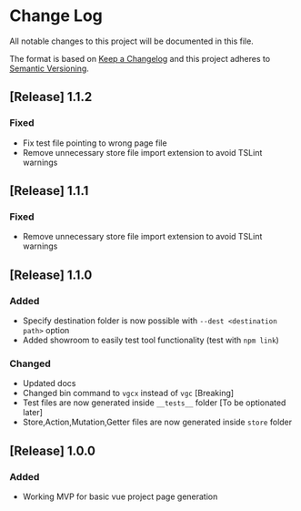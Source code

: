 # Change Log
All notable changes to this project will be documented in this file.

The format is based on [Keep a Changelog](http://keepachangelog.com/)
and this project adheres to [Semantic Versioning](http://semver.org/).

## [Release] 1.1.2
### Fixed
- Fix test file pointing to wrong page file
- Remove unnecessary store file import extension to avoid TSLint warnings

## [Release] 1.1.1
### Fixed
- Remove unnecessary store file import extension to avoid TSLint warnings

## [Release] 1.1.0
### Added
- Specify destination folder is now possible with `--dest <destination path>` option
- Added showroom to easily test tool functionality (test with `npm link`)

### Changed
- Updated docs
- Changed bin command to `vgcx` instead of `vgc` [Breaking]
- Test files are now generated inside `__tests__` folder [To be optionated later]
- Store,Action,Mutation,Getter files are now generated inside `store` folder

## [Release] 1.0.0
### Added
- Working MVP for basic vue project page generation

